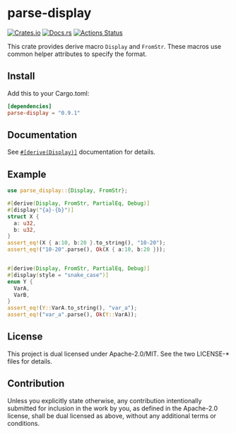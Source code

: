 # parse-display

[![Crates.io](https://img.shields.io/crates/v/parse-display.svg)](https://crates.io/crates/parse-display)
[![Docs.rs](https://docs.rs/parse-display/badge.svg)](https://docs.rs/parse-display/)
[![Actions Status](https://github.com/frozenlib/parse-display/workflows/CI/badge.svg)](https://github.com/frozenlib/parse-display/actions)

This crate provides derive macro `Display` and `FromStr`.
These macros use common helper attributes to specify the format.

## Install

Add this to your Cargo.toml:

```toml
[dependencies]
parse-display = "0.9.1"
```

## Documentation

See [`#[derive(Display)]`](https://docs.rs/parse-display/latest/parse_display/derive.Display.html) documentation for details.

## Example

```rust
use parse_display::{Display, FromStr};

#[derive(Display, FromStr, PartialEq, Debug)]
#[display("{a}-{b}")]
struct X {
  a: u32,
  b: u32,
}
assert_eq!(X { a:10, b:20 }.to_string(), "10-20");
assert_eq!("10-20".parse(), Ok(X { a:10, b:20 }));


#[derive(Display, FromStr, PartialEq, Debug)]
#[display(style = "snake_case")]
enum Y {
  VarA,
  VarB,
}
assert_eq!(Y::VarA.to_string(), "var_a");
assert_eq!("var_a".parse(), Ok(Y::VarA));
```

## License

This project is dual licensed under Apache-2.0/MIT. See the two LICENSE-\* files for details.

## Contribution

Unless you explicitly state otherwise, any contribution intentionally submitted for inclusion in the work by you, as defined in the Apache-2.0 license, shall be dual licensed as above, without any additional terms or conditions.
